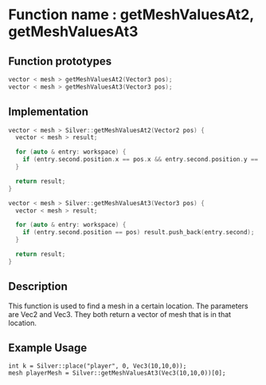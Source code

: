 # Function name : getMeshValuesAt2, getMeshValuesAt3

## Function prototypes

```cpp
vector < mesh > getMeshValuesAt2(Vector3 pos);
vector < mesh > getMeshValuesAt3(Vector3 pos);
```

## Implementation

```cpp
vector < mesh > Silver::getMeshValuesAt2(Vector2 pos) {
  vector < mesh > result;

  for (auto & entry: workspace) {
    if (entry.second.position.x == pos.x && entry.second.position.y == pos.y) result.push_back(entry.second);
  }

  return result;
}

vector < mesh > Silver::getMeshValuesAt3(Vector3 pos) {
  vector < mesh > result;

  for (auto & entry: workspace) {
    if (entry.second.position == pos) result.push_back(entry.second);
  }

  return result;
}
```

## Description
This function is used to find a mesh in a certain location. The parameters are Vec2 and Vec3. 
They both return a vector of mesh that is in that location.

## Example Usage
```
int k = Silver::place("player", 0, Vec3(10,10,0));
mesh playerMesh = Silver::getMeshValuesAt3(Vec3(10,10,0))[0];
```
